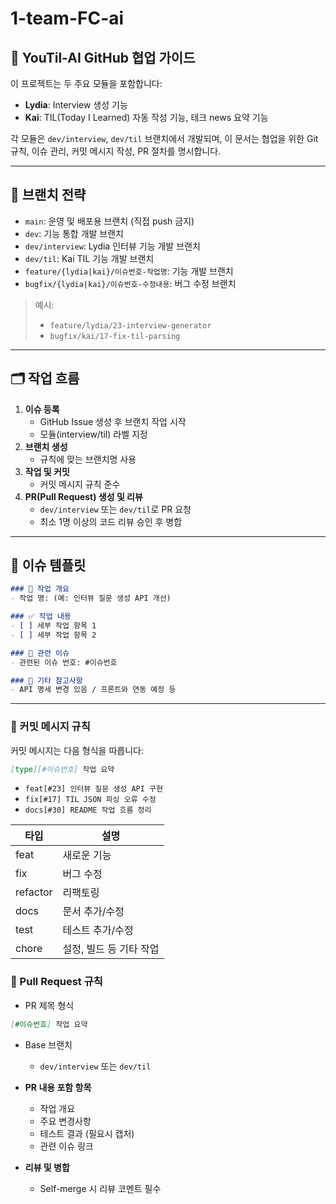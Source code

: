# 1-team-FC-ai




## 🚀 YouTil-AI GitHub 협업 가이드

이 프로젝트는 두 주요 모듈을 포함합니다:
- **Lydia**: Interview 생성 기능
- **Kai**: TIL(Today I Learned) 자동 작성 기능, 테크 news 요약 기능

각 모듈은 `dev/interview`, `dev/til` 브랜치에서 개발되며, 이 문서는 협업을 위한 Git 규칙, 이슈 관리, 커밋 메시지 작성, PR 절차를 명시합니다.

---

## 🌱 브랜치 전략

- `main`: 운영 및 배포용 브랜치 (직접 push 금지)
- `dev`: 기능 통합 개발 브랜치
- `dev/interview`: Lydia 인터뷰 기능 개발 브랜치
- `dev/til`: Kai TIL 기능 개발 브랜치
- `feature/{lydia|kai}/이슈번호-작업명`: 기능 개발 브랜치
- `bugfix/{lydia|kai}/이슈번호-수정내용`: 버그 수정 브랜치

> 예시:
> - `feature/lydia/23-interview-generator`
> - `bugfix/kai/17-fix-til-parsing`

---

## 🗂️ 작업 흐름

1. **이슈 등록**
   - GitHub Issue 생성 후 브랜치 작업 시작
   - 모듈(interview/til) 라벨 지정
2. **브랜치 생성**
   - 규칙에 맞는 브랜치명 사용
3. **작업 및 커밋**
   - 커밋 메시지 규칙 준수
4. **PR(Pull Request) 생성 및 리뷰**
   - `dev/interview` 또는 `dev/til`로 PR 요청
   - 최소 1명 이상의 코드 리뷰 승인 후 병합

---

## 🐛 이슈 템플릿

```markdown
### 📌 작업 개요
- 작업 명: (예: 인터뷰 질문 생성 API 개선)

### ✅ 작업 내용
- [ ] 세부 작업 항목 1
- [ ] 세부 작업 항목 2

### 🔁 관련 이슈
- 관련된 이슈 번호: #이슈번호

### 💬 기타 참고사항
- API 명세 변경 있음 / 프론트와 연동 예정 등
```

---

### 💬 커밋 메시지 규칙
커밋 메시지는 다음 형식을 따릅니다:

```markdown
[type][#이슈번호] 작업 요약
```

- `feat[#23] 인터뷰 질문 생성 API 구현`
- `fix[#17] TIL JSON 파싱 오류 수정`
- `docs[#30] README 작업 흐름 정리`

| 타입     | 설명                    |
|----------|-------------------------|
| feat     | 새로운 기능             |
| fix      | 버그 수정               |
| refactor | 리팩토링                |
| docs     | 문서 추가/수정          |
| test     | 테스트 추가/수정        |
| chore    | 설정, 빌드 등 기타 작업  |

### 🔀 Pull Request 규칙
- PR 제목 형식
```markdown
[#이슈번호] 작업 요약
```
- Base 브랜치
  - `dev/interview` 또는 `dev/til`

- **PR 내용 포함 항목**
  - 작업 개요
  - 주요 변경사항
  - 테스트 결과 (필요시 캡처)
  - 관련 이슈 링크
- **리뷰 및 병합**
  - Self-merge 시 리뷰 코멘트 필수
